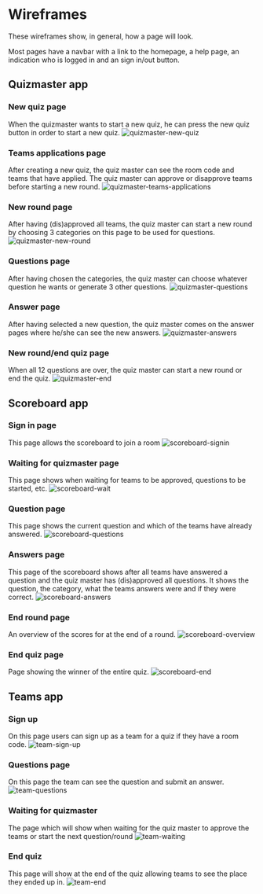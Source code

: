  # Wireframes
These wireframes show, in general, how a page will look.

Most pages have a navbar with a link to the homepage, a help page, an indication who is logged in and an sign in/out button.

## Quizmaster app
 ### New quiz page
When the quizmaster wants to start a new quiz, he can press the new quiz button in order to start a new quiz.
 ![quizmaster-new-quiz](wireframes/quizmaster-new-quiz.png)

 ### Teams applications page
 After creating a new quiz, the quiz master can see the room code and teams that have applied. The quiz master can approve or disapprove teams before starting a new round.
 ![quizmaster-teams-applications](wireframes/quizmaster-teams-applications.png)

 ### New round page
 After having (dis)approved all teams, the quiz master can start a new round by choosing 3 categories on this page to be used for questions.
 ![quizmaster-new-round](wireframes/quizmaster-new-round.png)

 ### Questions page
 After having chosen the categories, the quiz master can choose whatever question he wants or generate 3 other questions.
 ![quizmaster-questions](wireframes/quizmaster-questions.png)

 ### Answer page
After having selected a new question, the quiz master comes on the answer pages where he/she can see the new answers.
 ![quizmaster-answers](wireframes/quizmaster-answers.png)

 ### New round/end quiz page
 When all 12 questions are over, the quiz master can start a new round or end the quiz.
 ![quizmaster-end](wireframes/quizmaster-end-round.png)

## Scoreboard app
 ### Sign in page
This page allows the scoreboard to join a room
![scoreboard-signin](wireframes/scoreboard-signin.png)

### Waiting for quizmaster page
This page shows when waiting for teams to be approved, questions to be started, etc.
![scoreboard-wait](wireframes/scoreboard-wait.png)

 ### Question page
This page shows the current question and which of the teams have already answered.
 ![scoreboard-questions](wireframes/scoreboard-question.png)

 ### Answers page
 This page of the scoreboard shows after all teams have answered a question and the quiz master has (dis)approved all questions. It shows the question, the category, what the teams answers were and if they were correct.
 ![scoreboard-answers](wireframes/scoreboard-answers.png)

 ### End round page
 An overview of the scores for at the end of a round.
 ![scoreboard-overview](wireframes/scoreboard-overview.png)

 ### End quiz page
 Page showing the winner of the entire quiz.
 ![scoreboard-end](wireframes/scoreboard-end.png)

## Teams app
 ### Sign up
 On this page users can sign up as a team for a quiz if they have a room code.
 ![team-sign-up](wireframes/team-sign-up.png)

 ### Questions page
 On this page the team can see the question and submit an answer.
 ![team-questions](wireframes/team-questions.png)

 ### Waiting for quizmaster
 The page which will show when waiting for the quiz master to approve the teams or start the next question/round
 ![team-waiting](wireframes/team-waiting.png)

 ### End quiz
 This page will show at the end of the quiz allowing teams to see the place they ended up in.
 ![team-end](wireframes/team-end.png)